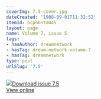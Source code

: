 ```yaml
---
coverImg: 7.5-cover.jpg
dateCreated: '1988-09-01T11:32:52'
itemId: bcphbntd445
layout: page
name: Volume 7, issue 5
tags:
- hasAuthor: dreamnetwork
- hasTag: dream-network-volume-7
- hasTag: dreamnetwork
type: post
urlSlug: '7.5'
---
```

<img class="card-journal-img" src="../images/7.5-rect.jpg"/><a href="../files/pdfs/Volume_7/7.5-Dream-Network-Bulletin_Volume-7-Number-5.pdf" download="">Download issue 7.5</a><br><a href="../files/pdfs/Volume_7/7.5-Dream-Network-Bulletin_Volume-7-Number-5.pdf">View online</a>